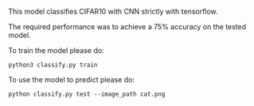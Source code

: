This model classifies CIFAR10 with CNN strictly with tensorflow.

The required performance was to achieve a 75% accuracy on the tested model.

To train the model please do:
```
python3 classify.py train
```
To use the model to predict please do:
```
python classify.py test --image_path cat.png
```

